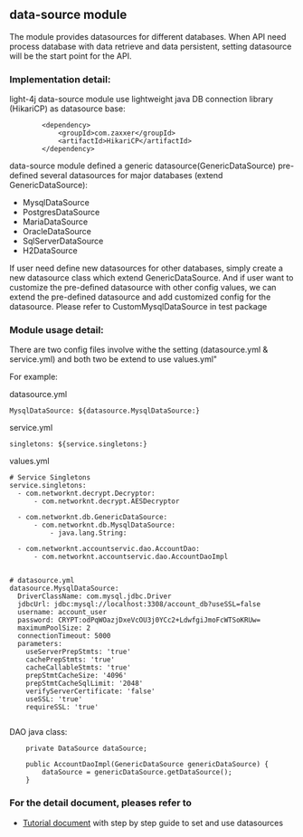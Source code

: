 ## data-source module

The module provides datasources for different databases. When API need  process database with data retrieve and data persistent, setting datasource will be the start point for the API.

### Implementation detail:

light-4j data-source module use lightweight java DB connection library (HikariCP) as datasource base:

```
        <dependency>
            <groupId>com.zaxxer</groupId>
            <artifactId>HikariCP</artifactId>
        </dependency>

```
data-source module defined a generic datasource(GenericDataSource)  pre-defined several datasources for major databases (extend GenericDataSource):

 - MysqlDataSource
 - PostgresDataSource
 - MariaDataSource
 - OracleDataSource
 - SqlServerDataSource
 - H2DataSource

If user need define new datasources for other databases, simply create a new datasource class which extend GenericDataSource. 
And if user want to customize the pre-defined datasource with other config values, we can extend the pre-defined datasource and add customized config for the datasource.
Please refer to CustomMysqlDataSource in test package

### Module usage detail:
 
There are two config files involve withe the setting (datasource.yml & service.yml) and both two be extend to use values.yml"

For example:

datasource.yml

```
MysqlDataSource: ${datasource.MysqlDataSource:}

```  

service.yml

```
singletons: ${service.singletons:}

```

values.yml

```
# Service Singletons
service.singletons:
  - com.networknt.decrypt.Decryptor:
      - com.networknt.decrypt.AESDecryptor

  - com.networknt.db.GenericDataSource:
      - com.networknt.db.MysqlDataSource:
          - java.lang.String: 

  - com.networknt.accountservic.dao.AccountDao:
      - com.networknt.accountservic.dao.AccountDaoImpl


# datasource.yml
datasource.MysqlDataSource:
  DriverClassName: com.mysql.jdbc.Driver
  jdbcUrl: jdbc:mysql://localhost:3308/account_db?useSSL=false
  username: account_user
  password: CRYPT:odPqWOazjDxeVcOU3j0YCc2+LdwfgiJmoFcWTSoKRUw=
  maximumPoolSize: 2
  connectionTimeout: 5000
  parameters:
    useServerPrepStmts: 'true'
    cachePrepStmts: 'true'
    cacheCallableStmts: 'true'
    prepStmtCacheSize: '4096'
    prepStmtCacheSqlLimit: '2048'
    verifyServerCertificate: 'false'
    useSSL: 'true'
    requireSSL: 'true'


```

DAO java class:

```
    private DataSource dataSource;

    public AccountDaoImpl(GenericDataSource genericDataSource) {
        dataSource = genericDataSource.getDataSource();
    }

```


### For the detail document, pleases refer to

* [Tutorial document](https://doc.networknt.com/concern/datasource/#readout) with step by step guide to set and use datasources
